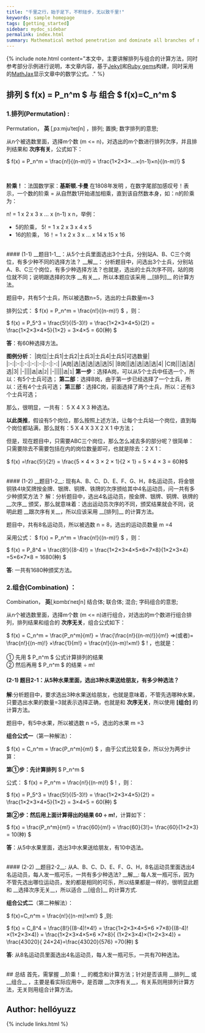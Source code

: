 ```yaml
---
title: "千里之行，始于足下，不积硅步，无以致千里!"
keywords: sample homepage
tags: [getting_started]
sidebar: mydoc_sidebar
permalink: index.html
summary: Mathematical method penetration and dominate all branches of natural science theory. It becomes more and more become a symbol of the primary measure of scientific achievements..
---
```


{% include note.html content="本文中，主要讲解排列与组合的计算方法，同时参考部分示例进行说明，本文章内容，基于<a href='https://jekyllrb.com/' target='_blank'>Jekyll</a>和<a href='https://gems.ruby-china.com/' target='_blank'>Ruby gems</a>构建，同时采用的<a href='https://github.com/mathjax/MathJax' target='_blank'>MathJax</a>显示文章中的数学公式。." %}

## 排列 $ f(x) = P_n^m $ 与 组合 $ f(x)=C_n^m $ 

### __1.排列(Permutation)__ :  
 Permutation， __英__ [ˌpɜːmjuˈteɪʃn] ，排列; 置换; 数字排列的意思;

从n个被选数里面，选择m个数 (m <= n)，对选出的m个数进行排列次序，并且排列结果和 __次序有关__，公式如下：  

 $ f(x) = P_n^m = \frac{n!}{(n-m)!} = \frac{1×2×3×...×(n-1)×n}{(n-m)!} $  

<br>  


__阶乘！__：法国数学家：__基斯顿.卡曼__ 在1808年发明  ，在数字尾部加感叹号！表示，一个数的阶乘 = 从自然数1开始递加相乘，直到该自然数本身，如：n的阶乘为：  

 n! = 1 x 2 x 3 x ... x (n-1) x n，举例：

- 5的阶乘， 5! = 1 x 2 x 3 x 4 x 5
- 16的阶乘， 16！= 1 x  2 x 3 x ... x 14 x 15 x 16
  
<br>
####  (1-1) __题目1-1__：从5个士兵里面选出3个士兵，分别站A、B、C三个岗位，有多少种不同的选择方法？
__解__：
分析题目中，问选出3个士兵，分别站A、B、C三个岗位，有多少种选择方法？也就是，选出的士兵次序不同，站的岗位就不同；说明跟选择的次序 __有关__，所以本题应该采用 __[排列]__ 的计算方法。

题目中，共有5个士兵，所以被选数n=5，选出的士兵数量m=3

排列公式：  $ f(x) = P_n^m  = \frac{n!}{(n-m)!} $  ，则：

  $ f(x) = P_5^3 = \frac{5!}{(5-3)!} = \frac{1×2×3×4×5}{2!} = \frac{1×2×3×4×5}{1×2} = 3×4×5 = 60(种) $  

__答__：有60种选择方法。

__图例分析__：
|岗位|士兵1|士兵2|士兵3|士兵4|士兵5|可选数量|
|:-:|:-:|:-:|:-:|:-:|:-:|:-:|
|A岗|选|选|选|选|选|5|
|B岗||选|选|选|选|4|
|C岗|||选|选|选|3|
|-||||`选`|`选`|`2`|
|-|||||`选`|`1`|
__第一步__：选择A岗，可以从5个士兵中任选一个，所以：有5个士兵可选；
__第二部__：选择B岗，由于第一步已经选择了一个士兵，所以：还有4个士兵可选；
__第三部__：选择C岗，前面选择了两个士兵，所以：还有3个士兵可选；

那么，很明显，一共有： 5 X 4 X 3 种选法。

__以此类推__，假设有5个岗位，那么按照上述方法，让每个士兵站一个岗位，直到每个岗位都站满，那么就有：5 X 4 X 3 X 2 X 1 中方法；

但是，现在题目中，只需要ABC三个岗位，那么怎么减去多的部分呢？很简单：
只需要除去不需要包括在内的岗位数量即可，也就是除去：2 X 1：

  $ f(x) =\frac{5!}{2!} = \frac{5 × 4 × 3 × 2 × 1}{2 × 1} = 5 × 4 × 3 = 60种$  

<br>
####  (1-2) __题目1-2__: 现有A、B、C、D、E、F、G、H，8名运动员，将金银铜铁4块奖牌按金牌、银牌、铜牌、铁牌的次序颁给其中4名运动员，问一共有多少种颁奖方法？
解：分析题目中，选出4名运动员，按金牌、银牌、铜牌、铁牌的 __次序__ 颁奖，那么就意味着：选出运动员次序的不同，颁奖结果就会不同，说明此题 __跟次序有关__，所以应该采用 __[排列]__ 的计算方法。

题目中，共有8名运动员，所以被选数 n = 8，选出的运动员数量 m =4

采用公式：  $ f(x) = P_n^m = \frac{n!}{(n-m)!} $  ，则：

 $ f(x) = P_8^4 = \frac{8!}{(8-4)!} = \frac{1×2×3×4×5×6×7×8}{1×2×3×4} =5×6×7×8 = 1680(种) $ 

__答__: 一共有1680种颁奖方法。
<br>
###  __2.组合(Combination)__ ：  

Combination， __英__[ˌkɒmbɪˈneɪʃn]   结合体; 联合体; 混合; 字码组合的意思;

从n个被选数里面，选择m个数 (m <= n)进行组合，对选出的m个数进行组合排列，排列结果和组合的 __次序无关__，组合公式如下：

  $ f(x) = C_n^m = \frac{P_n^m}{m!} = \frac{\frac{n!}{(n-m)!}}{m!} =>(或者)=  \frac{n!}{(n-m)!} ×\frac{1}{m!} = \frac{n!}{(n-m)!×m!} $  ! ，也就是：<br><br>① 先用 $ P_n^m $  公式计算排列的结果<br>② 然后再用 $ P_n^m $  的结果 ÷ m!
<br>
####  (2-1) __题目2-1__：从5种水果里面，选出3种水果送给朋友，有多少种选法？
__解__:分析题目中，要求选出3种水果送给朋友，也就是意味着，不管先选哪种水果，只要选出水果的数量=3就表示选择正确，也就是和 __次序无关__，所以使用 __[组合]__ 的计算方法。

题目中，有5中水果，所以被选数 n =5，选出的水果 m =3

__组合公式一__（第一种解法）：

  $ f(x) = C_n^m = \frac{P_n^m}{m!}  $  ，由于公式比较复杂，所以分为两步计算：

 __第①步：先计算排列__ $ P_n^m $ 

公式：   $ f(x) = P_n^m = \frac{n!}{(n-m)!} $ ! ，则：

 $ f(x) = P_5^3 = \frac{5!}{(5-3)!} = \frac{1×2×3×4×5}{2!} = \frac{1×2×3×4×5}{1×2} = 3×4×5 = 60(种)  $ 
 
 __第②步：然后用上面计算得出的结果 60 ÷ m!__，计算如下： 

 $ f(x) = \frac{P_n^m}{m!}  = \frac{60}{m!}  = \frac{60}{3!}= \frac{60}{1×2×3} = 10(种)  $ 

__答__：从5中水果里面，选出3中水果送给朋友，有10中选法。

<br>
####  (2-2) __题目2-2__: 从A、B、C、D、E、F、G、H，8名运动员里面选出4名运动员，每人发一瓶可乐，一共有多少种选法?
__解__: 每人发一瓶可乐，因为不管先选出哪位运动员，发的都是相同的可乐，所以结果都是一样的，很明显此题和 __选择次序无关__，所以适合 __[组合]__ 的计算方式.

__组合公式二__（第二种解法）： 

 $ f(x)=C_n^m =  \frac{n!}{(n-m)!×m!} $  ,则:

 $ f(x) = C_8^4 = \frac{8!}{(8-4)!×4!} = \frac{1×2×3×4×5×6 ×7×8}{(8-4)! ×(1×2×3×4)} = \frac{1×2×3×4×5×6 ×7×8}{ (1×2×3×4)×(1×2×3×4)} = \frac{43020}{ 24×24}=\frac{43020}{576} =70(种) $ 

__答__: 从8名运动员里面选出4名运动员，每人发一瓶可乐，一共有70种选法。

<br>
## 总结
首先，需掌握 __阶乘！__ 的概念和计算方法；针对是否该用 __排列__ 或 __组合__ ，主要是看实际应用中，是否跟 __次序有关__，有关系则用排列计算方法，无关则用组合计算方法。

## Author: hellóyuzz
{% include links.html %}
